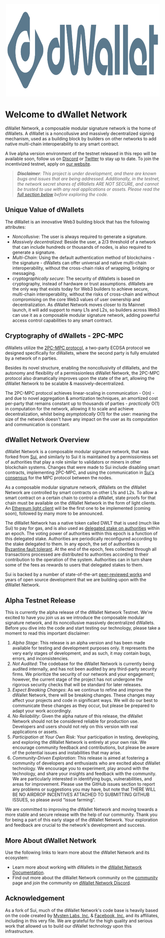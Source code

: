 <p align="center">
<img src="https://github.com/dwallet-labs/dwallet-network/blob/main/docs/static/img/logo.svg" alt="Logo" width="500" height="300">
</p>

# Welcome to dWallet Network

dWallet Network, a composable modular signature network is the home of dWallets. A dWallet is a noncollusive and massively decentralized signing mechanism, used as a building block by builders on other networks to add native multi-chain interoperability to any smart contract.

A live alpha version environment of the testnet released in this repo will be available soon, follow us on [Discord](https://discord.gg/dWallet) or [Twitter](https://twitter.com/dWalletNetwork) to stay up to date. To join the incentivized testnet, apply on [our website](https://www.dwallet.io/apply-incentivized-testnets).

> _***Disclaimer***: This project is under development, and there are known bugs and issues that are being addressed. Additionally, in the testnet, the network secret shares of dWallets ARE NOT SECURE, and cannot be trusted to use with any real applications or assets. Please read the [full section below](#alpha-testnet-release) before exploring the code._

## Unique Value of dWallets

The dWallet is an innovative Web3 building block that has the following attributes:

* _Noncollusive_: The user is always required to generate a signature.
* _Massively decentralized_: Beside the user, a 2/3 threshold of a network that can include hundreds or thousands of nodes, is also required to generate a signature.
* _Multi-Chain_: Using the default authentication method of blockchains - the signature - dWallets can offer universal and native multi-chain interoperability, without the cross-chain risks of wrapping, bridging or messaging.
* _cryptographically secure_: The security of dWallets is based on cryptography, instead of hardware or trust assumptions.
dWallets are the only way that exists today for Web3 builders to achieve secure, multi-chain interoperability, without the risks of cross-chain and without compromising on the core Web3 values of user ownership and decentralization.
As dWallet Network moves closer to its Mainnet launch, it will add support to many L1s and L2s, so builders across Web3 can use it as a composable modular signature network, adding powerful access control capabilities to any smart contract.

## Cryptography of dWallets - 2PC-MPC

dWallets utilize the [2PC-MPC protocol](https://github.com/dwallet-labs/2pc-mpc), a two-party ECDSA protocol we designed specifically for dWallets, where the second party is fully emulated by a network of n parties.

Besides its novel structure, enabling the noncollusivity of dWallets, and the autonomy and flexibility of a permissionless dWallet Network, the 2PC-MPC protocol also dramatically improves upon the state of the art, allowing the dWallet Network to be scalable & massively-decentralized.

The 2PC-MPC protocol achieves linear-scaling in communication - O(n) - and due to novel aggregation & amortization techniques, an amortized cost per-party that remains constant up to thousands of parties - _practically_ O(1) in computation for the network, allowing it to scale and achieve decentralization, whilst being _asymptotically_ O(1) for the user: meaning the size of the network doesn't have any impact on the user as its computation and communication is constant.
## dWallet Network Overview

dWallet Network is a composable modular signature network, that was forked from [Sui](https://github.com/MystenLabs/sui), and similarly to Sui it is maintained by a permissionless set of authorities that play a role similar to validators or miners in other blockchain systems. Changes that were made to Sui include disabling smart contracts, implementing 2PC-MPC, and using the communication in [Sui's consensus](https://github.com/MystenLabs/sui/tree/main/narwhal) for the MPC protocol between the nodes.

As a composable modular signature network, dWallets on the dWallet Network are controlled by smart contracts on other L1s and L2s. To allow a smart contract on a certain chain to control a dWallet, state proofs for that chain must be available on the dWallet Network in the form of light clients. An [Ethereum light client](https://github.com/a16z/helios) will be the first one to be implemented (coming soon), followed by many more to be announced.

The dWallet Network has a native token called DWLT that is used (much like Sui) to pay for gas, and is also used as [delegated stake on authorities](https://learn.bybit.com/blockchain/delegated-proof-of-stake-dpos/) within an epoch. The voting power of authorities within this epoch is a function of this delegated stake. Authorities are periodically reconfigured according to the stake delegated to them. In any epoch, the set of authorities is [Byzantine fault tolerant](https://pmg.csail.mit.edu/papers/osdi99.pdf). At the end of the epoch, fees collected through all transactions processed are distributed to authorities according to their contribution to the operation of the system. Authorities can in turn share some of the fees as rewards to users that delegated stakes to them.

Sui is backed by a number of state-of-the-art [peer-reviewed works](https://github.com/MystenLabs/sui/blob/main/docs/content/references/research-papers.mdx) and years of open source development that we are building upon with the dWallet Network.

## Alpha Testnet Release

This is currently the alpha release of the dWallet Network Testnet. We're excited to have you join us as we introduce the composable modular signature network, and its noncollusive massively decentralized dWallets. Before you dive into the code and start testing our technology, please take a moment to read this important disclaimer:

1. _Alpha Stage_: This release is an alpha version and has been made available for testing and development purposes only. It represents the very early stages of development, and as such, it may contain bugs, errors, and inconsistencies.
1. _Not Audited_: The codebase for the dWallet Network is currently being audited internally, and has not been audited by any third-party security firms. We prioritize the security of our network and your engagement; however, the current stage of the project has not undergone the rigorous security checks that will be standard for later releases.
1. _Expect Breaking Changes_: As we continue to refine and improve the dWallet Network, there will be breaking changes. These changes may affect your projects and code in significant ways. We will do our best to communicate these changes as they occur, but please be prepared to adapt your work accordingly.
1. _No Reliability_: Given the alpha nature of this release, the dWallet Network should not be considered reliable for production use. Developers and users should not rely on this version with real applications or assets.
1. _Participation at Your Own Risk_: Your participation in testing, developing, and exploring the dWallet Network is entirely at your own risk. We encourage community feedback and contributions, but please be aware of the potential issues and instabilities that may arise.
1. _Community-Driven Exploration_: This release is aimed at fostering a community of developers and enthusiasts who are excited about dWallet technology. We encourage you to experiment, play around with the technology, and share your insights and feedback with the community. We are particularly interested in identifying bugs, vulnerabilities, and areas for improvement. Please use the GitHub issues section to report any problems or suggestions you may have, but note that THERE WILL BE NO AIRDROP INCENTIVES ATTACHED TO SUBMITTING GITHUB ISSUES, so please avoid “issue farming”.

We are committed to improving the dWallet Network and moving towards a more stable and secure release with the help of our community. Thank you for being a part of this early stage of the dWallet Network. Your exploration and feedback are crucial to the network's development and success.

## More About dWallet Network

Use the following links to learn more about the dWallet Network and its ecosystem:

* Learn more about working with dWallets in the [dWallet Network Documentation](https://docs.dwallet.io/).
* Find out more about the dWallet Network community on the [community](https://dwallet.io/community/) page and join the community on [dWallet Network Discord](https://discord.gg/dwallet).

## Acknowledgement

As a fork of Sui, much of the dWallet Network's code base is heavily based on the code created by [Mysten Labs, Inc.](https://mystenlabs.com) & [Facebook, Inc.](https://facebook.com) and its affiliates, including in this very file. We are grateful for the high quality and serious work that allowed us to build our dWallet technology upon this infrastructure.
